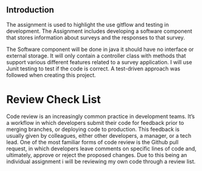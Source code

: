 ## Introduction

The assignment is used to highlight the use gitflow and testing in development. The Assignment includes developing a software component that stores information about surveys and the responses to that survey.

The Software component will be done in java it should have no interface or external storage. It will only contain a controller class with methods that support various different features related to a survey application. I will use Junit testing to test if the code is correct. A test-driven approach was followed when creating this project.

# Review Check List
Code review is an increasingly common practice in development teams. It’s a workflow in which developers submit their code for feedback prior to merging branches, or deploying code to production. This feedback is usually given by colleagues, either other developers, a manager, or a tech lead. One of the most familiar forms of code review is the Github pull request, in which developers leave comments on specific lines of code and, ultimately, approve or reject the proposed changes. Due to this being an individual assignment i will be reviewing my own code through a review list.
